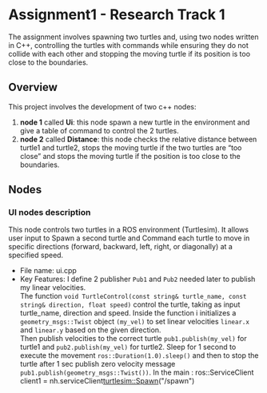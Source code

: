 # Assignment1 - Research Track 1

The assignment involves spawning two turtles and, using two nodes written in C++, controlling the turtles with commands while ensuring they do not collide with each other and stopping the moving turtle if its position is too close to the boundaries.

## Overview
This project involves the development of two c++ nodes:
1. **node 1** called **Ui**: this node spawn a new turtle in the environment and give a table of command to control the 2 turtles.
2. **node 2** called **Distance**: this node checks the relative distance between turtle1 and turtle2, stops the moving turtle if the two turtles are “too close” and stops the moving turtle if the position is too close to the boundaries.

## Nodes

### UI nodes description
This node controls two turtles in a ROS environment (Turtlesim). It allows user input to Spawn a second turtle and Command each turtle to move in specific directions (forward, backward, left, right, or diagonally) at a specified speed.
* File name: ui.cpp
* Key Features:
I define 2 publisher ```Pub1``` and ```Pub2``` needed later to publish my linear velocities.  
The function ```void TurtleControl(const string& turtle_name, const string& direction, float speed)```  control the turtle, taking as input turtle_name, direction and speed. Inside the function i initializes a ```geometry_msgs::Twist``` object ```(my_vel)``` to set linear velocities ```linear.x``` and ```linear.y``` based on the given direction.  
Then publish velocities to the correct turtle ```pub1.publish(my_vel)``` for turtle1 and ```pub2.publish(my_vel)``` for turtle2.
Sleep for 1 second to execute the movement ```ros::Duration(1.0).sleep()``` and then to stop the turtle after 1 sec publish zero velocity message ```pub1.publish(geometry_msgs::Twist())```.
In the main :
    ros::ServiceClient client1 = nh.serviceClient<turtlesim::Spawn>("/spawn")
